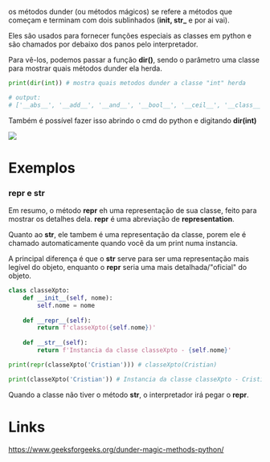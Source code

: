 os métodos dunder (ou métodos mágicos) se refere a métodos que começam e terminam com dois sublinhados (**__init__, __str___** e por ai vai).

Eles são usados para fornecer funções especiais as classes em python e são chamados por debaixo dos panos pelo interpretador.

Para vê-los, podemos passar a função **dir()**, sendo o parâmetro uma classe para mostrar quais métodos dunder ela herda.

```python
print(dir(int)) # mostra quais metodos dunder a classe "int" herda

# output:
# ['__abs__', '__add__', '__and__', '__bool__', '__ceil__', '__class__', '__delattr__', '__dir__', '__divmod__', '__doc__', '__eq__', '__float__', '__floor__', '__floordiv__', '__format__', '__ge__', '__getattribute__', '__getnewargs__', '__getstate__', '__gt__', '__hash__', '__index__', '__init__', '__init_subclass__', '__int__', '__invert__', '__le__', '__lshift__', '__lt__', '__mod__', '__mul__', '__ne__', '__neg__', '__new__', '__or__', '__pos__', '__pow__', '__radd__', '__rand__', '__rdivmod__', '__reduce__', '__reduce_ex__', '__repr__', '__rfloordiv__', '__rlshift__', '__rmod__', '__rmul__', '__ror__', '__round__', '__rpow__', '__rrshift__', '__rshift__', '__rsub__', '__rtruediv__', '__rxor__', '__setattr__', '__sizeof__', '__str__', '__sub__', '__subclasshook__', '__truediv__', '__trunc__', '__xor__', 'as_integer_ratio', 'bit_count', 'bit_length', 'conjugate', 'denominator', 'from_bytes', 'imag', 'numerator', 'real', 'to_bytes']
```


Também é possível fazer isso abrindo o cmd do python e digitando **dir(int)**

![](Pasted%20image%2020231215190531.png)


# Exemplos
### **__repr__** e **__str__**
Em resumo, o método **__repr__** eh uma representação de sua classe, feito para mostrar os detalhes dela. **__repr__** é uma abreviação de **representation**.

Quanto ao **__str__**, ele tambem é uma representação da classe, porem ele é chamado automaticamente quando você da um print numa instancia.

A principal diferença é que o **__str__** serve para ser uma representação mais legível do objeto, enquanto o **__repr__** seria uma mais detalhada/"oficial" do objeto.

```python
class classeXpto:
	def __init__(self, nome):
		self.nome = nome
		
	def __repr__(self):
		return f'classeXpto({self.nome})'
		
	def __str__(self):
		return f'Instancia da classe classeXpto - {self.nome}'

print(repr(classeXpto('Cristian'))) # classeXpto(Cristian)

print(classeXpto('Cristian')) # Instancia da classe classeXpto - Cristian
```

Quando a classe não tiver o método **__str__**, o interpretador irá pegar o **__repr__**.

# Links

https://www.geeksforgeeks.org/dunder-magic-methods-python/